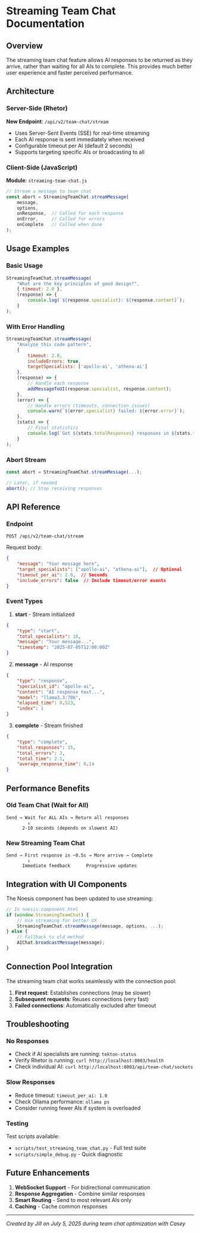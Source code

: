 # Streaming Team Chat Documentation

## Overview

The streaming team chat feature allows AI responses to be returned as they arrive, rather than waiting for all AIs to complete. This provides much better user experience and faster perceived performance.

## Architecture

### Server-Side (Rhetor)

**New Endpoint**: `/api/v2/team-chat/stream`

- Uses Server-Sent Events (SSE) for real-time streaming
- Each AI response is sent immediately when received
- Configurable timeout per AI (default 2 seconds)
- Supports targeting specific AIs or broadcasting to all

### Client-Side (JavaScript)

**Module**: `streaming-team-chat.js`

```javascript
// Stream a message to team chat
const abort = StreamingTeamChat.streamMessage(
    message,
    options,
    onResponse,  // Called for each response
    onError,     // Called for errors
    onComplete   // Called when done
);
```

## Usage Examples

### Basic Usage

```javascript
StreamingTeamChat.streamMessage(
    "What are the key principles of good design?",
    { timeout: 2.0 },
    (response) => {
        console.log(`${response.specialist}: ${response.content}`);
    }
);
```

### With Error Handling

```javascript
StreamingTeamChat.streamMessage(
    "Analyze this code pattern",
    { 
        timeout: 2.0,
        includeErrors: true,
        targetSpecialists: ['apollo-ai', 'athena-ai']
    },
    (response) => {
        // Handle each response
        addMessageToUI(response.specialist, response.content);
    },
    (error) => {
        // Handle errors (timeouts, connection issues)
        console.warn(`${error.specialist} failed: ${error.error}`);
    },
    (stats) => {
        // Final statistics
        console.log(`Got ${stats.totalResponses} responses in ${stats.totalTime}s`);
    }
);
```

### Abort Stream

```javascript
const abort = StreamingTeamChat.streamMessage(...);

// Later, if needed
abort(); // Stop receiving responses
```

## API Reference

### Endpoint

`POST /api/v2/team-chat/stream`

Request body:
```json
{
    "message": "Your message here",
    "target_specialists": ["apollo-ai", "athena-ai"],  // Optional
    "timeout_per_ai": 2.0,  // Seconds
    "include_errors": false  // Include timeout/error events
}
```

### Event Types

1. **start** - Stream initialized
```json
{
    "type": "start",
    "total_specialists": 18,
    "message": "Your message...",
    "timestamp": "2025-07-05T12:00:00Z"
}
```

2. **message** - AI response
```json
{
    "type": "response",
    "specialist_id": "apollo-ai",
    "content": "AI response text...",
    "model": "llama3.3:70b",
    "elapsed_time": 0.523,
    "index": 1
}
```

3. **complete** - Stream finished
```json
{
    "type": "complete",
    "total_responses": 15,
    "total_errors": 3,
    "total_time": 2.1,
    "average_response_time": 0.14
}
```

## Performance Benefits

### Old Team Chat (Wait for All)
```
Send → Wait for ALL AIs → Return all responses
        ↓
      2-10 seconds (depends on slowest AI)
```

### New Streaming Team Chat
```
Send → First response in ~0.5s → More arrive → Complete
        ↓                          ↓
      Immediate feedback      Progressive updates
```

## Integration with UI Components

The Noesis component has been updated to use streaming:

```javascript
// In noesis-component.html
if (window.StreamingTeamChat) {
    // Use streaming for better UX
    StreamingTeamChat.streamMessage(message, options, ...);
} else {
    // Fallback to old method
    AIChat.broadcastMessage(message);
}
```

## Connection Pool Integration

The streaming team chat works seamlessly with the connection pool:

1. **First request**: Establishes connections (may be slower)
2. **Subsequent requests**: Reuses connections (very fast)
3. **Failed connections**: Automatically excluded after timeout

## Troubleshooting

### No Responses
- Check if AI specialists are running: `tekton-status`
- Verify Rhetor is running: `curl http://localhost:8003/health`
- Check individual AI: `curl http://localhost:8003/api/team-chat/sockets`

### Slow Responses
- Reduce timeout: `timeout_per_ai: 1.0`
- Check Ollama performance: `ollama ps`
- Consider running fewer AIs if system is overloaded

### Testing

Test scripts available:
- `scripts/test_streaming_team_chat.py` - Full test suite
- `scripts/simple_debug.py` - Quick diagnostic

## Future Enhancements

1. **WebSocket Support** - For bidirectional communication
2. **Response Aggregation** - Combine similar responses
3. **Smart Routing** - Send to most relevant AIs only
4. **Caching** - Cache common responses

---

*Created by Jill on July 5, 2025 during team chat optimization with Casey*